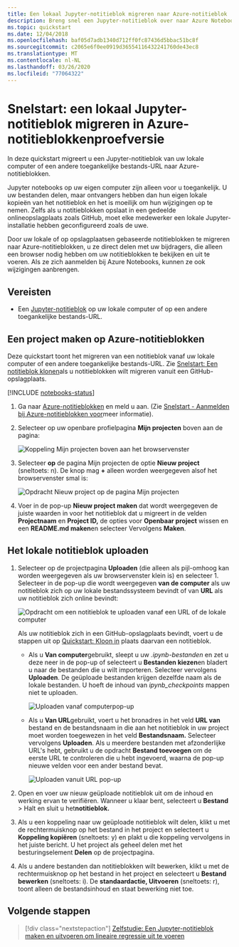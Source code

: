 ```yaml
---
title: Een lokaal Jupyter-notitieblok migreren naar Azure-notitieblok
description: Breng snel een Jupyter-notitieblok over naar Azure Notebooks Preview vanaf uw lokale computer of een web-URL en deel het vervolgens voor samenwerking.
ms.topic: quickstart
ms.date: 12/04/2018
ms.openlocfilehash: baf05d7adb1340d712ff0fc87436d5bbac51bc8f
ms.sourcegitcommit: c2065e6f0ee0919d36554116432241760de43ec8
ms.translationtype: MT
ms.contentlocale: nl-NL
ms.lasthandoff: 03/26/2020
ms.locfileid: "77064322"
---
```

# <a name="quickstart-migrate-a-local-jupyter-notebook-in-azure-notebooks-preview"></a>Snelstart: een lokaal Jupyter-notitieblok migreren in Azure-notitieblokkenproefversie

In deze quickstart migreert u een Jupyter-notitieblok van uw lokale computer of een andere toegankelijke bestands-URL naar Azure-notitieblokken. 

Jupyter notebooks op uw eigen computer zijn alleen voor u toegankelijk. U uw bestanden delen, maar ontvangers hebben dan hun eigen lokale kopieën van het notitieblok en het is moeilijk om hun wijzigingen op te nemen. Zelfs als u notitieblokken opslaat in een gedeelde onlineopslagplaats zoals GitHub, moet elke medewerker een lokale Jupyter-installatie hebben geconfigureerd zoals de uwe.

Door uw lokale of op opslagplaatsen gebaseerde notitieblokken te migreren naar Azure-notitieblokken, u ze direct delen met uw bijdragers, die alleen een browser nodig hebben om uw notitieblokken te bekijken en uit te voeren. Als ze zich aanmelden bij Azure Notebooks, kunnen ze ook wijzigingen aanbrengen.

## <a name="prerequisites"></a>Vereisten

- Een [Jupyter-notitieblok](https://jupyter-notebook.readthedocs.io) op uw lokale computer of op een andere toegankelijke bestands-URL. 

## <a name="create-a-project-on-azure-notebooks"></a>Een project maken op Azure-notitieblokken

Deze quickstart toont het migreren van een notitieblok vanaf uw lokale computer of een andere toegankelijke bestands-URL. Zie [Snelstart: Een notitieblok klonen](quickstart-clone-jupyter-notebook.md)als u notitieblokken wilt migreren vanuit een GitHub-opslagplaats.

[!INCLUDE [notebooks-status](../../includes/notebooks-status.md)]

1. Ga naar [Azure-notitieblokken](https://notebooks.azure.com) en meld u aan. (Zie [Snelstart - Aanmelden bij Azure-notitieblokken voor](quickstart-sign-in-azure-notebooks.md)meer informatie).

1. Selecteer op uw openbare profielpagina **Mijn projecten** boven aan de pagina:

    ![Koppeling Mijn projecten boven aan het browservenster](media/quickstarts/my-projects-link.png)

1. Selecteer **op** de pagina Mijn projecten de optie **Nieuw project** (sneltoets: n). De knop mag **+** alleen worden weergegeven alsof het browservenster smal is:

    ![Opdracht Nieuw project op de pagina Mijn projecten](media/quickstarts/new-project-command.png)

1. Voer in de pop-up **Nieuw project maken** dat wordt weergegeven de juiste waarden in voor het notitieblok dat u migreert in de velden **Projectnaam** en **Project ID,** de opties voor **Openbaar project** wissen en een **README.md maken**en selecteer Vervolgens **Maken**.

## <a name="upload-the-local-notebook"></a>Het lokale notitieblok uploaden

1. Selecteer op de projectpagina **Uploaden** (die alleen als pijl-omhoog kan worden weergegeven als uw browservenster klein is) en selecteer 1. Selecteer in de pop-up die wordt weergegeven **van de computer** als uw notitieblok zich op uw lokale bestandssysteem bevindt of van **URL** als uw notitieblok zich online bevindt:

    ![Opdracht om een notitieblok te uploaden vanaf een URL of de lokale computer](media/quickstarts/upload-from-computer-url-command.png)

   Als uw notitieblok zich in een GitHub-opslagplaats bevindt, voert u de stappen uit op [Quickstart: Kloon in](quickstart-clone-jupyter-notebook.md) plaats daarvan een notitieblok.

   - Als u **Van computer**gebruikt, sleept u uw *.ipynb-bestanden* en zet u deze neer in de pop-up of selecteert u **Bestanden kiezen**en bladert u naar de bestanden die u wilt importeren. Selecteer vervolgens **Uploaden**. De geüploade bestanden krijgen dezelfde naam als de lokale bestanden. U hoeft de inhoud van *ipynb_checkpoints* mappen niet te uploaden.

     ![Uploaden vanaf computerpop-up](media/quickstarts/upload-from-computer-popup.png)

   - Als u **Van URL**gebruikt, voert u het bronadres in het veld **URL van** bestand en de bestandsnaam in die aan het notitieblok in uw project moet worden toegewezen in het veld **Bestandsnaam.** Selecteer vervolgens **Uploaden**. Als u meerdere bestanden met afzonderlijke URL's hebt, gebruikt u de opdracht **Bestand toevoegen** om de eerste URL te controleren die u hebt ingevoerd, waarna de pop-up nieuwe velden voor een ander bestand bevat.

     ![Uploaden vanuit URL pop-up](media/quickstarts/upload-from-url-popup.png)

1. Open en voer uw nieuw geüploade notitieblok uit om de inhoud en werking ervan te verifiëren. Wanneer u klaar bent, selecteert u **Bestand** > Halt en sluit u het**notitieblok.**

1. Als u een koppeling naar uw geüploade notitieblok wilt delen, klikt u met de rechtermuisknop op het bestand in het project en selecteert u **Koppeling kopiëren** (sneltoets: y) en plakt u die koppeling vervolgens in het juiste bericht. U het project als geheel delen met het besturingselement **Delen** op de projectpagina.

1. Als u andere bestanden dan notitieblokken wilt bewerken, klikt u met de rechtermuisknop op het bestand in het project en selecteert u **Bestand bewerken** (sneltoets: i). De **standaardactie, Uitvoeren** (sneltoets: r), toont alleen de bestandsinhoud en staat bewerking niet toe.

## <a name="next-steps"></a>Volgende stappen

> [!div class="nextstepaction"]
> [Zelfstudie: Een Jupyter-notitieblok maken en uitvoeren om lineaire regressie uit te voeren](tutorial-create-run-jupyter-notebook.md)
